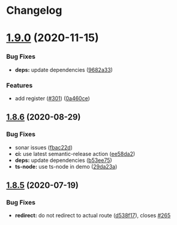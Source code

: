 # Changelog

# [1.9.0](https://github.com/d0whc3r/vue-auth-plugin/compare/v1.8.6...v1.9.0) (2020-11-15)


### Bug Fixes

* **deps:** update dependencies ([9682a33](https://github.com/d0whc3r/vue-auth-plugin/commit/9682a3355e636dd460aa321ce7484b5b5c938048))


### Features

* add register ([#301](https://github.com/d0whc3r/vue-auth-plugin/issues/301)) ([0a460ce](https://github.com/d0whc3r/vue-auth-plugin/commit/0a460ce6fda87b37f195aefff3e18f00fc2b0937))

## [1.8.6](https://github.com/d0whc3r/vue-auth-plugin/compare/v1.8.5...v1.8.6) (2020-08-29)


### Bug Fixes

* sonar issues ([fbac22d](https://github.com/d0whc3r/vue-auth-plugin/commit/fbac22d56265709c9a5f09b3d8752b497cbd62a8))
* **ci:** use latest semantic-release action ([ee58da2](https://github.com/d0whc3r/vue-auth-plugin/commit/ee58da2d8ad8171134ded489a97f36b4c174d895))
* **deps:** update dependencies ([b53ee75](https://github.com/d0whc3r/vue-auth-plugin/commit/b53ee75748a66a6b75f4e1784dd99c2e92180c7b))
* **ts-node:** use ts-node in demo ([29da23a](https://github.com/d0whc3r/vue-auth-plugin/commit/29da23a6ef2d7dcb6416b15f92fc0ed6e19cd580))

## [1.8.5](https://github.com/d0whc3r/vue-auth-plugin/compare/v1.8.4...v1.8.5) (2020-07-19)


### Bug Fixes

* **redirect:** do not redirect to actual route ([d538f17](https://github.com/d0whc3r/vue-auth-plugin/commit/d538f17562acaa1f9814697afd07046a22fd2c37)), closes [#265](https://github.com/d0whc3r/vue-auth-plugin/issues/265)
